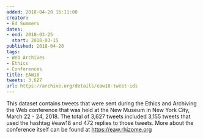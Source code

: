 ```yaml
---
added: 2018-04-20 16:11:00
creator:
- Ed Summers
dates:
- end: 2018-03-25
  start: 2018-03-15
published: 2018-04-20
tags:
- Web Archives
- Ethics
- Conferences
title: EAW18
tweets: 3,627
url: https://archive.org/details/eaw18-tweet-ids
---
```


This dataset contains tweets that were sent during the Ethics and Archiving the Web conference that was held at the New Museum in New York City, March 22 - 24, 2018. The total of 3,627 tweets included 3,155 tweets that used the hashtag #eaw18 and 472 replies to those tweets. More about the conference itself can be found at https://eaw.rhizome.org
